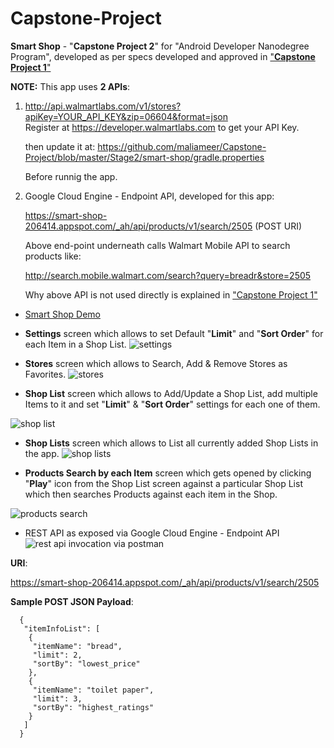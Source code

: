 # Capstone-Project

**Smart Shop** - "**Capstone Project 2**" for "Android Developer Nanodegree Program", developed as per specs developed and approved in ["**Capstone Project 1**"](https://github.com/maliameer/Capstone-Project/blob/master/Capstone_Stage1.pdf)

**NOTE:** This app uses **2 APIs**:
   1. http://api.walmartlabs.com/v1/stores?apiKey=YOUR_API_KEY&zip=06604&format=json       
        Register at https://developer.walmartlabs.com to get your API Key.
      
      then update it at:
      https://github.com/maliameer/Capstone-Project/blob/master/Stage2/smart-shop/gradle.properties
      
      Before runnig the app.
   2. Google Cloud Engine - Endpoint API, developed for this app:
   
        https://smart-shop-206414.appspot.com/_ah/api/products/v1/search/2505   (POST URI)
        
        Above end-point underneath calls Walmart Mobile API to search products like:  
        
        http://search.mobile.walmart.com/search?query=breadr&store=2505     
        
        Why above API is not used directly is explained in ["Capstone Project 1"](https://github.com/maliameer/Capstone-Project/blob/master/Capstone_Stage1.pdf)
     
* [Smart Shop Demo](https://www.youtube.com/watch?v=bEEt9SGUrv0)

* **Settings** screen which allows to set Default "**Limit**" and "**Sort Order**" for each Item in a Shop List.
![settings](https://user-images.githubusercontent.com/15310615/41610598-470e637c-73b3-11e8-8749-04d7451b32d8.png)

* **Stores** screen which allows to Search, Add & Remove Stores as Favorites. 
![stores](https://user-images.githubusercontent.com/15310615/41610583-40c9e7ca-73b3-11e8-81ce-01041988e4ba.png)

* **Shop List** screen which allows to Add/Update a Shop List, add multiple Items to it and set "**Limit**" & "**Sort Order**" settings for each one of them.

![shop list](https://user-images.githubusercontent.com/15310615/41610593-45077050-73b3-11e8-8599-7184f4f6733a.png)

* **Shop Lists** screen which allows to List all currently added Shop Lists in the app.
![shop lists](https://user-images.githubusercontent.com/15310615/41610585-42fafe30-73b3-11e8-82e6-92496d70be71.png)

* **Products Search by each Item** screen which gets opened by clicking "**Play**" icon from the Shop List screen against a particular Shop List which then searches Products against each item in the Shop.

![products search](https://user-images.githubusercontent.com/15310615/41610603-48e0c0f0-73b3-11e8-815d-952089c2ba73.png)

* REST API as exposed via Google Cloud Engine - Endpoint API
![rest api invocation via postman](https://user-images.githubusercontent.com/15310615/41613679-e0997e98-73bb-11e8-9aa8-c350b97fe9e7.png)

**URI**:

https://smart-shop-206414.appspot.com/_ah/api/products/v1/search/2505

**Sample POST JSON Payload**:


      {
       "itemInfoList": [
        {
         "itemName": "bread",
         "limit": 2,
         "sortBy": "lowest_price"
        },
        {
         "itemName": "toilet paper",
         "limit": 3,
         "sortBy": "highest_ratings"
        }
       ]
      }
